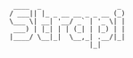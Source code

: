      ____  _                   _
    / ___|| |_ _ __ __ _ _ __ (_)
    \___ \| __| '__/ _` | '_ \| |
     ___) | |_| | | (_| | |_) | |
    |____/ \__|_|  \__,_| .__/|_|
                        |_|      
